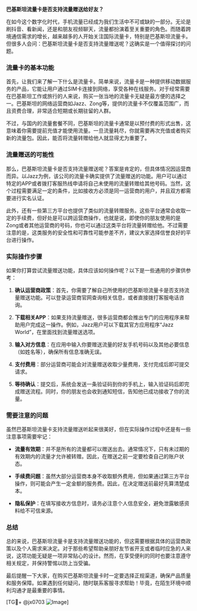 **巴基斯坦流量卡是否支持流量赠送给好友？**

在如今这个数字化时代，手机流量已经成为我们生活中不可或缺的一部分。无论是刷抖音、看新闻，还是和朋友视频聊天，流量都扮演着至关重要的角色。而随着跨境通信需求的增长，越来越多的人开始关注国际流量卡，特别是巴基斯坦流量卡。但很多人会问：巴基斯坦流量卡是否支持流量赠送呢？这确实是一个值得探讨的问题。

### 流量卡的基本功能

首先，让我们来了解一下什么是流量卡。简单来说，流量卡是一种提供移动数据服务的产品，它能让用户通过SIM卡连接到网络，享受各种在线服务。对于经常需要在巴基斯坦工作或旅行的人来说，购买一张当地的流量卡无疑是最方便的选择之一。巴基斯坦的网络运营商如Jazz、Zong等，提供的流量卡不仅覆盖范围广，而且资费合理，非常适合短期或长期驻留的人群。

不过，与国内的流量套餐不同，巴基斯坦的流量卡通常是以预付费的形式出售，这意味着你需要提前充值才能使用流量。一旦流量耗尽，你就需要再次充值或者购买新的流量包。因此，能否将流量转赠给他人就显得尤为重要了。

### 流量赠送的可能性

那么，巴基斯坦流量卡是否支持流量赠送呢？答案是肯定的，但具体情况因运营商而异。以Jazz为例，该公司的流量卡确实提供了流量赠送的功能。用户可以通过特定的APP或者拨打客服热线申请将自己未使用的流量转赠给其他号码。当然，这个过程需要满足一定的条件，比如接收方必须是同一运营商的用户，并且双方都需要进行实名认证。

此外，还有一些第三方平台也提供了类似的流量转赠服务。这些平台通常会收取一定的手续费，但好处是可以跨运营商操作，也就是说，即使你的朋友使用的是Zong或者其他运营商的号码，你也可以通过这类平台将流量转赠给他。不过需要注意的是，这类服务的安全性和可靠性可能参差不齐，建议大家选择信誉良好的平台进行操作。

### 实际操作步骤

如果你打算尝试流量赠送功能，具体应该如何操作呢？以下是一些通用的步骤供参考：

1. **确认运营商政策**：首先，你需要了解自己所使用的巴基斯坦流量卡是否支持流量赠送功能。可以登录运营商官网查询相关信息，或者直接拨打客服电话咨询。
   
2. **下载相关APP**：如果支持流量赠送，很多运营商都会推出专门的应用程序来帮助用户完成这一操作。例如，Jazz用户可以下载其官方应用程序“Jazz World”，在里面找到流量赠送选项。

3. **输入对方信息**：在应用中输入你要赠送流量的好友手机号码以及其他必要信息（如姓名等），确保所有信息准确无误。

4. **支付费用**：部分运营商可能会对流量赠送收取少量费用，支付完成后即可提交请求。

5. **等待确认**：提交后，系统会发送一条验证码到你的手机上，输入验证码后即完成赠送流程。同时，你的朋友也会收到通知短信，告知他已成功接收了你的流量。

### 需要注意的问题

虽然巴基斯坦流量卡支持流量赠送听起来很美好，但在实际操作过程中还是有一些注意事项需要牢记：

- **流量有效期**：并不是所有的流量都可以赠送出去。通常情况下，只有未过期的有效期内的流量才允许被转赠。因此，在赠送之前一定要检查自己的账户状态。

- **手续费问题**：虽然大部分运营商本身不收取额外费用，但如果通过第三方平台操作，则可能会产生一定金额的服务费。因此，在决定赠送前最好先算清楚成本。

- **隐私保护**：在填写接收方信息时，请务必注意个人信息安全，避免泄露敏感资料给不可信来源。

### 总结

总的来说，巴基斯坦流量卡是支持流量赠送功能的，但这需要根据具体的运营商政策以及个人需求来决定。对于那些希望帮助亲朋好友节省开支或者临时应急的人来说，这项功能无疑是一项非常贴心的设计。然而，在享受便利的同时也要注意遵守相关规定，并保持警惕以防上当受骗。

最后提醒一下大家，在购买巴基斯坦流量卡时一定要选择正规渠道，确保产品质量和服务保障。如果遇到任何疑问，随时联系客服寻求帮助！毕竟，在陌生环境中顺利沟通才是最重要的事情。

[TG💪+ @jx0703 ![Image](https://github.com/user-attachments/assets/dbca1d08-cadb-493c-b0ec-ad6f7a83f270)]